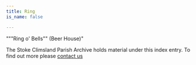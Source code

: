 ```yaml
---
title: Ring
is_name: false

---
```


"""Ring o' Bells"" (Beer House)"


The Stoke Climsland Parish Archive holds material under this index entry. To find out more please [contact us](/contact/)
